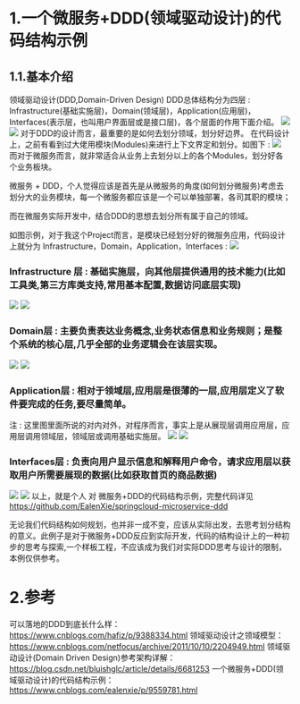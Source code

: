 # 1.一个微服务+DDD(领域驱动设计)的代码结构示例

## 1.1.基本介绍
领域驱动设计(DDD,Domain-Driven Design)
DDD总体结构分为四层  :  Infrastructure(基础实施层)，Domain(领域层)，Application(应用层)，Interfaces(表示层，也叫用户界面层或是接口层)，各个层面的作用下面介绍。
![](/static/image/994599-20180830125911190-468037055.png)
![](/static/image/994599-20180830125945668-1072959527.png)
对于DDD的设计而言，最重要的是如何去划分领域，划分好边界。
在代码设计上，之前有看到过大佬用模块(Modules)来进行上下文界定和划分。如图下 : 
![](/static/image/994599-20180830131410661-290668551.png)
而对于微服务而言，就非常适合从业务上去划分以上的各个Modules，划分好各个业务板块。

微服务 + DDD，个人觉得应该是首先是从微服务的角度(如何划分微服务)考虑去划分大的业务模块，每一个微服务都应该是一个可以单独部署，各司其职的模块；

而在微服务实际开发中，结合DDD的思想去划分所有属于自己的领域。

如图示例，对于我这个Project而言，是模块已经划分好的微服务应用，代码设计上就分为  Infrastructure，Domain，Application，Interfaces : 
![](/static/image/994599-20180830132619533-611437668.png)
### Infrastructure 层 :  基础实施层，向其他层提供通用的技术能力(比如工具类,第三方库类支持,常用基本配置,数据访问底层实现)
![](/static/image/994599-20180830134304547-660094458.png)
![](/static/image/994599-20180830134336916-1945132941.png)
### Domain层 : 主要负责表达业务概念,业务状态信息和业务规则；是整个系统的核心层,几乎全部的业务逻辑会在该层实现。
![](/static/image/994599-20180830134410240-623245752.png)
![](/static/image/994599-20180830134515558-56966635.png)
### Application层 :  相对于领域层,应用层是很薄的一层,应用层定义了软件要完成的任务,要尽量简单。
注 : 这里图里面所说的对内对外，对程序而言，事实上是从展现层调用应用层，应用层调用领域层，领域层或调用基础实施层。
![](/static/image/994599-20180830134844172-1295041747.png)
![](/static/image/994599-20180830134819652-762502148.png)
### Interfaces层 : 负责向用户显示信息和解释用户命令，请求应用层以获取用户所需要展现的数据(比如获取首页的商品数据)
![](/static/image/994599-20180830135806554-1845171786.png)
![](/static/image/994599-20180830135840092-1534652017.png)
以上，就是个人 对 微服务+DDD的代码结构示例，完整代码详见 https://github.com/EalenXie/springcloud-microservice-ddd

无论我们代码结构如何规划，也并非一成不变，应该从实际出发，去思考划分结构的意义。此例子是对于微服务+DDD反应到实际开发，代码的结构设计上的一种初步的思考与探索,一个样板工程，不应该成为我们对实际DDD思考与设计的限制，本例仅供参考。
# 2.参考
可以落地的DDD到底长什么样：
https://www.cnblogs.com/hafiz/p/9388334.html
领域驱动设计之领域模型：
https://www.cnblogs.com/netfocus/archive/2011/10/10/2204949.html
领域驱动设计(Domain Driven Design)参考架构详解：
https://blog.csdn.net/bluishglc/article/details/6681253
一个微服务+DDD(领域驱动设计)的代码结构示例：
https://www.cnblogs.com/ealenxie/p/9559781.html

